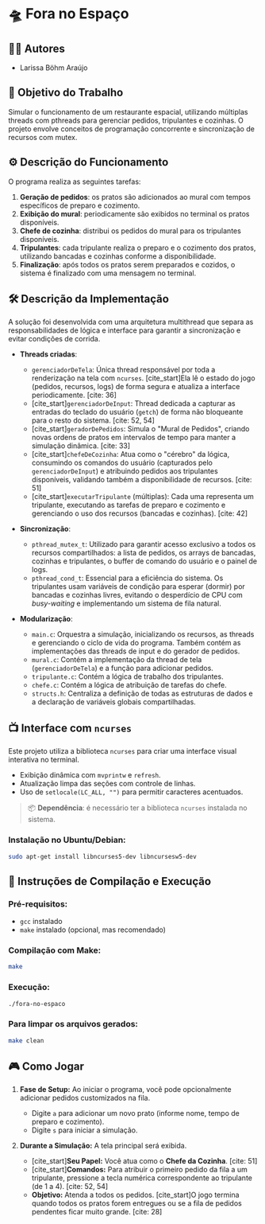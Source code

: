 # 🛸 Fora no Espaço

## 👩‍💻 Autores

- Larissa Böhm Araújo

## 🎯 Objetivo do Trabalho

Simular o funcionamento de um restaurante espacial, utilizando múltiplas threads com pthreads para gerenciar pedidos, tripulantes e cozinhas. O projeto envolve conceitos de programação concorrente e sincronização de recursos com mutex.

## ⚙️ Descrição do Funcionamento

O programa realiza as seguintes tarefas:

1. **Geração de pedidos**: os pratos são adicionados ao mural com tempos específicos de preparo e cozimento.
2. **Exibição do mural**: periodicamente são exibidos no terminal os pratos disponíveis.
3. **Chefe de cozinha**: distribui os pedidos do mural para os tripulantes disponíveis.
4. **Tripulantes**: cada tripulante realiza o preparo e o cozimento dos pratos, utilizando bancadas e cozinhas conforme a disponibilidade.
5. **Finalização**: após todos os pratos serem preparados e cozidos, o sistema é finalizado com uma mensagem no terminal.

## 🛠️ Descrição da Implementação

A solução foi desenvolvida com uma arquitetura multithread que separa as responsabilidades de lógica e interface para garantir a sincronização e evitar condições de corrida.

- **Threads criadas**:

  - `gerenciadorDeTela`: Única thread responsável por toda a renderização na tela com `ncurses`. [cite_start]Ela lê o estado do jogo (pedidos, recursos, logs) de forma segura e atualiza a interface periodicamente. [cite: 36]
  - [cite_start]`gerenciadorDeInput`: Thread dedicada a capturar as entradas do teclado do usuário (`getch`) de forma não bloqueante para o resto do sistema. [cite: 52, 54]
  - [cite_start]`geradorDePedidos`: Simula o "Mural de Pedidos", criando novas ordens de pratos em intervalos de tempo para manter a simulação dinâmica. [cite: 33]
  - [cite_start]`chefeDeCozinha`: Atua como o "cérebro" da lógica, consumindo os comandos do usuário (capturados pelo `gerenciadorDeInput`) e atribuindo pedidos aos tripulantes disponíveis, validando também a disponibilidade de recursos. [cite: 51]
  - [cite_start]`executarTripulante` (múltiplas): Cada uma representa um tripulante, executando as tarefas de preparo e cozimento e gerenciando o uso dos recursos (bancadas e cozinhas). [cite: 42]

- **Sincronização**:

  - `pthread_mutex_t`: Utilizado para garantir acesso exclusivo a todos os recursos compartilhados: a lista de pedidos, os arrays de bancadas, cozinhas e tripulantes, o buffer de comando do usuário e o painel de logs.
  - `pthread_cond_t`: Essencial para a eficiência do sistema. Os tripulantes usam variáveis de condição para esperar (dormir) por bancadas e cozinhas livres, evitando o desperdício de CPU com _busy-waiting_ e implementando um sistema de fila natural.

- **Modularização**:
  - `main.c`: Orquestra a simulação, inicializando os recursos, as threads e gerenciando o ciclo de vida do programa. Também contém as implementações das threads de input e do gerador de pedidos.
  - `mural.c`: Contém a implementação da thread de tela (`gerenciadorDeTela`) e a função para adicionar pedidos.
  - `tripulante.c`: Contém a lógica de trabalho dos tripulantes.
  - `chefe.c`: Contém a lógica de atribuição de tarefas do chefe.
  - `structs.h`: Centraliza a definição de todas as estruturas de dados e a declaração de variáveis globais compartilhadas.

## 📺 Interface com `ncurses`

Este projeto utiliza a biblioteca `ncurses` para criar uma interface visual interativa no terminal.

- Exibição dinâmica com `mvprintw` e `refresh`.
- Atualização limpa das seções com controle de linhas.
- Uso de `setlocale(LC_ALL, "")` para permitir caracteres acentuados.

> 📦 **Dependência**: é necessário ter a biblioteca `ncurses` instalada no sistema.

### Instalação no Ubuntu/Debian:

```bash
sudo apt-get install libncurses5-dev libncursesw5-dev
```

## 🧪 Instruções de Compilação e Execução

### Pré-requisitos:

- `gcc` instalado
- `make` instalado (opcional, mas recomendado)

### Compilação com Make:

```bash
make
```

### Execução:

```bash
./fora-no-espaco
```

### Para limpar os arquivos gerados:

```bash
make clean
```

## 🎮 Como Jogar

1.  **Fase de Setup:** Ao iniciar o programa, você pode opcionalmente adicionar pedidos customizados na fila.

    - Digite `a` para adicionar um novo prato (informe nome, tempo de preparo e cozimento).
    - Digite `s` para iniciar a simulação.

2.  **Durante a Simulação:** A tela principal será exibida.
    - [cite_start]**Seu Papel:** Você atua como o **Chefe da Cozinha**. [cite: 51]
    - [cite_start]**Comandos:** Para atribuir o primeiro pedido da fila a um tripulante, pressione a tecla numérica correspondente ao tripulante (de 1 a 4). [cite: 52, 54]
    - **Objetivo:** Atenda a todos os pedidos. [cite_start]O jogo termina quando todos os pratos forem entregues ou se a fila de pedidos pendentes ficar muito grande. [cite: 28]
